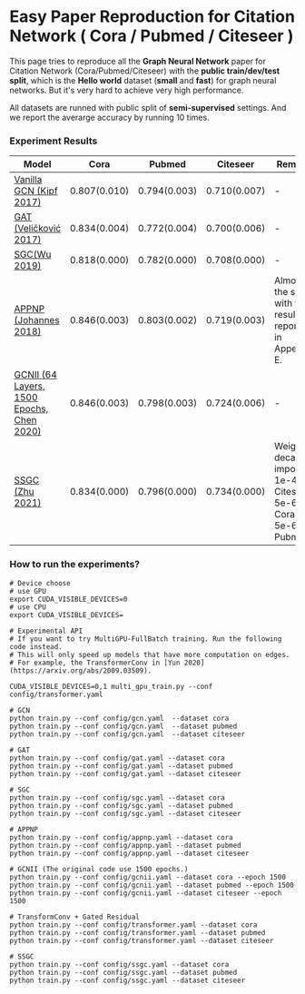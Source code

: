 # Easy Paper Reproduction for Citation Network ( Cora / Pubmed / Citeseer )


This page tries to reproduce all the **Graph Neural Network** paper for Citation Network (Cora/Pubmed/Citeseer) with the **public train/dev/test split**, which is the **Hello world**  dataset (**small** and **fast**) for graph neural networks. But it's very hard to achieve very high performance.



All datasets are runned with public split of  **semi-supervised** settings. And we report the averarge accuracy by running 10 times.



### Experiment Results

| Model                                                        | Cora         | Pubmed       | Citeseer     | Remarks                                                   |
| ------------------------------------------------------------ | ------------ | ------------ | ------------ | --------------------------------------------------------- |
| [Vanilla GCN (Kipf 2017)](https://openreview.net/pdf?id=SJU4ayYgl ) | 0.807(0.010) | 0.794(0.003) | 0.710(0.007) |                          -                         |
| [GAT (Veličković 2017)](https://arxiv.org/pdf/1710.10903.pdf) | 0.834(0.004) | 0.772(0.004) | 0.700(0.006) |                                -                         |
| [SGC(Wu 2019)](https://arxiv.org/pdf/1902.07153.pdf)         | 0.818(0.000) | 0.782(0.000) | 0.708(0.000) |                                 -                         |
| [APPNP (Johannes 2018)](https://arxiv.org/abs/1810.05997)    | 0.846(0.003) | 0.803(0.002) | 0.719(0.003) | Almost the same with  the results reported in Appendix E. |
| [GCNII (64 Layers, 1500 Epochs, Chen 2020)](https://arxiv.org/pdf/2007.02133.pdf) | 0.846(0.003) | 0.798(0.003) | 0.724(0.006) |            -                         |
| [SSGC (Zhu 2021)](https://openreview.net/forum?id=CYO5T-YjWZV) | 0.834(0.000) | 0.796(0.000) | 0.734(0.000) | Weight decay is important, 1e-4 for Citeseer/ 5e-6 for Cora / 5e-6  for Pubmed |

### How to run the experiments?

```shell
# Device choose
# use GPU
export CUDA_VISIBLE_DEVICES=0
# use CPU
export CUDA_VISIBLE_DEVICES=

# Experimental API
# If you want to try MultiGPU-FullBatch training. Run the following code instead.
# This will only speed up models that have more computation on edges.
# For example, the TransformerConv in [Yun 2020](https://arxiv.org/abs/2009.03509).

CUDA_VISIBLE_DEVICES=0,1 multi_gpu_train.py --conf config/transformer.yaml

# GCN
python train.py --conf config/gcn.yaml  --dataset cora
python train.py --conf config/gcn.yaml  --dataset pubmed
python train.py --conf config/gcn.yaml  --dataset citeseer

# GAT
python train.py --conf config/gat.yaml --dataset cora
python train.py --conf config/gat.yaml --dataset pubmed
python train.py --conf config/gat.yaml --dataset citeseer

# SGC
python train.py --conf config/sgc.yaml --dataset cora
python train.py --conf config/sgc.yaml --dataset pubmed
python train.py --conf config/sgc.yaml --dataset citeseer

# APPNP
python train.py --conf config/appnp.yaml --dataset cora
python train.py --conf config/appnp.yaml --dataset pubmed
python train.py --conf config/appnp.yaml --dataset citeseer

# GCNII (The original code use 1500 epochs.)
python train.py --conf config/gcnii.yaml --dataset cora --epoch 1500
python train.py --conf config/gcnii.yaml --dataset pubmed --epoch 1500
python train.py --conf config/gcnii.yaml --dataset citeseer --epoch 1500

# TransformConv + Gated Residual
python train.py --conf config/transformer.yaml --dataset cora
python train.py --conf config/transformer.yaml --dataset pubmed
python train.py --conf config/transformer.yaml --dataset citeseer

# SSGC
python train.py --conf config/ssgc.yaml --dataset cora
python train.py --conf config/ssgc.yaml --dataset pubmed
python train.py --conf config/ssgc.yaml --dataset citeseer

```
